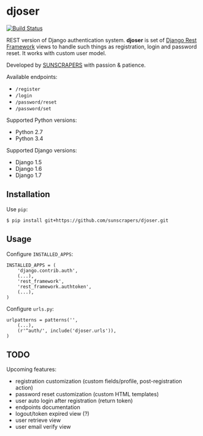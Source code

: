 # djoser

[![Build Status](https://travis-ci.org/sunscrapers/djoser.svg?branch=master)](https://travis-ci.org/sunscrapers/djoser)

REST version of Django authentication system. **djoser** is set of
[Django Rest Framework](http://www.django-rest-framework.org/) views to handle
such things as registration, login and password reset. It works with custom
user model.

Developed by [SUNSCRAPERS](http://sunscrapers.com/) with passion & patience.

Available endpoints:

 * `/register`
 * `/login`
 * `/password/reset`
 * `/password/set`
 
Supported Python versions:

 * Python 2.7
 * Python 3.4
 
Supported Django versions:

 * Django 1.5
 * Django 1.6
 * Django 1.7

## Installation

Use `pip`:

    $ pip install git+https://github.com/sunscrapers/djoser.git
    
## Usage

Configure `INSTALLED_APPS`:
        
    INSTALLED_APPS = (
        'django.contrib.auth',
        (...), 
        'rest_framework',
        'rest_framework.authtoken',
        (...), 
    )
    
Configure `urls.py`:

    urlpatterns = patterns('',
        (...),
        (r'^auth/', include('djoser.urls')),
    )
    
    
## TODO

Upcoming features:

* registration customization (custom fields/profile, post-registration action)
* password reset customization (custom HTML templates)
* user auto login after registration (return token)
* endpoints documentation
* logout/token expired view (?)
* user retrieve view
* user email verify view
